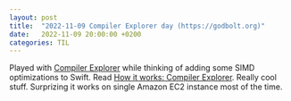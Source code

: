 ```yaml
---
layout: post
title:  "2022-11-09 Compiler Explorer day (https://godbolt.org)"
date:   2022-11-09 20:00:00 +0200
categories: TIL
---
```

Played with [Compiler Explorer](https://godbolt.org) while thinking of adding some SIMD optimizations to Swift. Read [How it works: Compiler Explorer](https://xania.org/201609/how-compiler-explorer-runs-on-amazon). Really cool stuff. Surprizing it works on single Amazon EC2 instance most of the time.
